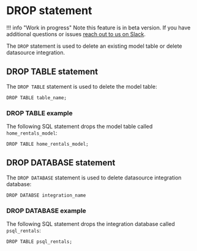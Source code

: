 # DROP statement

!!! info "Work in progress"
    Note this feature is in beta version. If you have additional questions or issues [reach out to us on Slack](https://join.slack.com/t/mindsdbcommunity/shared_invite/zt-o8mrmx3l-5ai~5H66s6wlxFfBMVI6wQ).
    
The `DROP` statement is used to delete an existing model table or delete datasource integration.

## DROP TABLE statement

The `DROP TABLE` statement is used to delete the model table:

```
DROP TABLE table_name;
```

### DROP TABLE example

The following SQL statement drops the model table called `home_rentals_model`:

```
DROP TABLE home_rentals_model;
```

## DROP DATABASE statement

The `DROP DATABASE` statement is used to delete datasource integration database:

```
DROP DATABSE integration_name
```

### DROP DATABASE example

The following SQL statement drops the integration database called `psql_rentals`:

```
DROP TABLE psql_rentals;
```